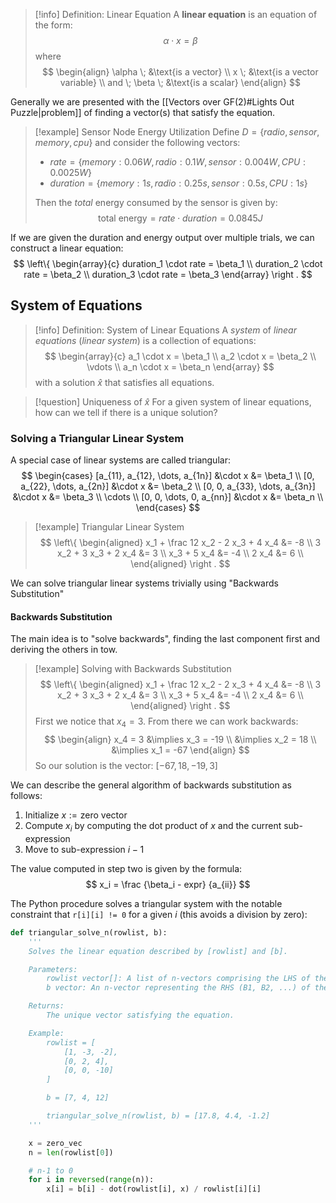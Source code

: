 > [!info] Definition: Linear Equation
> A **linear equation** is an equation of the form:
> $$
> \alpha \cdot x = \beta
> $$
> where
> $$
> \begin{align}
> \alpha \; &\text{is a vector} \\
> x \; &\text{is a vector variable} \\
> and \; \beta \; &\text{is a scalar}
> \end{align}
> $$

Generally we are presented with the [[Vectors over GF(2)#Lights Out Puzzle|problem]] of finding a vector(s) that satisfy the equation.

>[!example] Sensor Node Energy Utilization
>Define $D = \{radio, sensor, memory, cpu\}$
>and consider the following vectors:
> - $rate = \{memory:0.06W, radio:0.1W, sensor:0.004W, CPU: 0.0025W\}$
> - $duration = \{memory: 1s, radio: 0.25s, sensor:0.5s, CPU: 1s\}$
>
> Then the *total* energy consumed by the sensor is given by:
> $$
> \text{total energy} = rate \cdot duration = 0.0845J
> $$

If we are given the duration and energy output over multiple trials, we can construct a linear equation:
$$
\left\{
\begin{array}{c}
duration_1 \cdot rate = \beta_1 \\
duration_2 \cdot rate = \beta_2 \\
duration_3 \cdot rate = \beta_3
\end{array}
\right .
$$
## System of Equations

>[!info] Definition: System of Linear Equations
>A *system* of *linear equations* (*linear system*) is a collection of equations:
>$$
>\begin{array}{c}
>a_1 \cdot x = \beta_1 \\
>a_2 \cdot x = \beta_2 \\
>\vdots \\
>a_n \cdot x = \beta_n
>\end{array}
>$$
>with a solution $\hat x$ that satisfies all equations.

>[!question] Uniqueness of $\hat x$
>For a given system of linear equations, how can we tell if there is a unique solution?

### Solving a Triangular Linear System

A special case of linear systems are called triangular:
$$
\begin{cases}
[a_{11}, a_{12}, \dots, a_{1n}] &\cdot x &= \beta_1 \\
[0, a_{22}, \dots, a_{2n}] &\cdot x &= \beta_2 \\
[0, 0, a_{33}, \dots, a_{3n}] &\cdot x &= \beta_3 \\
\cdots \\
[0, 0, \dots, 0, a_{nn}] &\cdot x &= \beta_n \\
\end{cases}
$$

>[!example] Triangular Linear System
>$$
>\left\{
>\begin{aligned}
>x_1 + \frac 12 x_2 - 2 x_3 + 4 x_4 &= -8 \\
>3 x_2 + 3 x_3 + 2 x_4 &= 3 \\
>x_3 + 5 x_4 &= -4 \\
>2 x_4 &= 6 \\
>\end{aligned}
>\right .
>$$

We can solve triangular linear systems trivially using "Backwards Substitution"

#### Backwards Substitution

The main idea is to "solve backwards", finding the last component first and deriving the others in tow.

> [!example] Solving with Backwards Substitution
> $$
> \left\{
> \begin{aligned}
> x_1 + \frac 12 x_2 - 2 x_3 + 4 x_4 &= -8 \\
> 3 x_2 + 3 x_3 + 2 x_4 &= 3 \\
> x_3 + 5 x_4 &= -4 \\
> 2 x_4 &= 6 \\
> \end{aligned}
> \right .
> $$
> First we notice that $x_4 = 3$. From there we can work backwards:
> $$
> \begin{align}
> x_4 = 3 &\implies x_3 = -19 \\
> &\implies x_2 = 18 \\
> &\implies x_1 = -67
> \end{align}
> $$
> So our solution is the vector: $[-67, 18, -19, 3]$

We can describe the general algorithm of backwards substitution as follows:
1. Initialize $x := \text{zero vector}$
2. Compute $x_i$ by computing the dot product of $x$ and the current sub-expression
3. Move to sub-expression $i-1$

The value computed in step two is given by the formula:
$$
x_i = \frac {\beta_i - expr} {a_{ii}}
$$

The Python procedure solves a triangular system with the notable constraint that `r[i][i] != 0` for a given $i$ (this avoids a division by zero):

```Python
def triangular_solve_n(rowlist, b):
	'''
	Solves the linear equation described by [rowlist] and [b].

	Parameters:
	    rowlist vector[]: A list of n-vectors comprising the LHS of the system
	    b vector: An n-vector representing the RHS (B1, B2, ...) of the system

	Returns:
	    The unique vector satisfying the equation.

	Example:
		rowlist = [
			[1, -3, -2],
			[0, 2, 4],
			[0, 0, -10]
		]

		b = [7, 4, 12]

		triangular_solve_n(rowlist, b) = [17.8, 4.4, -1.2]
	'''

	x = zero_vec
	n = len(rowlist[0])

	# n-1 to 0
	for i in reversed(range(n)):
		x[i] = b[i] - dot(rowlist[i], x) / rowlist[i][i]
```
